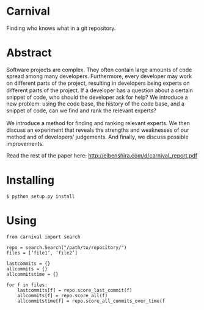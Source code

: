 # Carnival

Finding who knows what in a git repository.

# Abstract

Software projects are complex. They often contain large amounts of code spread
among many developers. Furthermore, every developer may work on diﬀerent
parts of the project, resulting in developers being experts on diﬀerent parts of
the project. If a developer has a question about a certain snippet of code, who
should the developer ask for help? We introduce a new problem: using the code
base, the history of the code base, and a snippet of code, can we ﬁnd and rank
the relevant experts?

We introduce a method for ﬁnding and ranking relevant experts. We then
discuss an experiment that reveals the strengths and weaknesses of our method
and of developers’ judgements. And ﬁnally, we discuss possible improvements.

Read the rest of the paper here: http://elbenshira.com/d/carnival_report.pdf

# Installing

    $ python setup.py install

# Using

    from carnival import search

    repo = search.Search("/path/to/repository/")
    files = [’file1’, ’file2’]

    lastcommits = {}
    allcommits = {}
    allcommitstime = {}

    for f in files:
        lastcommits[f] = repo.score_last_commit(f)
        allcommits[f] = repo.score_all(f)
        allcommitstime[f] = repo.score_all_commits_over_time(f

